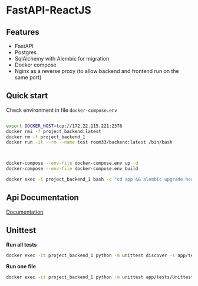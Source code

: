 # FastAPI-ReactJS

## Features

* FastAPI
* Postgres
* SqlAlchemy with Alembic for migration
* Docker compose
* Nginx as a reverse proxy (to allow backend and frontend run on the same port)

## Quick start

<!-- TODO: check busy ports, default ports 8500, 8501, 8502 -->

Check environment in file `docker-compose.env`

```sh

export DOCKER_HOST=tcp://172.22.115.221:2376
docker rmi -f project_backend:latest
docker rm -f project_backend_1
docker run -it --rm --name test room33/backend:latest /bin/bash



docker-compose --env-file docker-compose.env up -d
docker-compose --env-file docker-compose.env build

docker exec -i project_backend_1 bash -c "cd app && alembic upgrade head"
```

## Api Documentation

[Documentation](http://localhost:8502/api/docs#)

## Unittest

**Run all tests**

```sh
docker exec -it project_backend_1 python -m unittest discover -s app/tests/Unittest -v
```
**Run one file**

```sh
docker exec -it project_backend_1 python -m unittest app/tests/Unittest/testUserLogout.py -v
```
